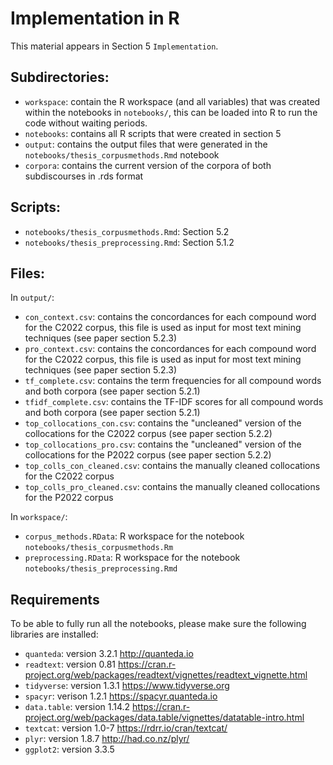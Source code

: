 # Implementation in R

This material appears in Section 5 `Implementation`.

## Subdirectories:
- `workspace`: contain the R workspace (and all variables) that was created within the notebooks in `notebooks/`, this can be loaded into R to run the code without waiting periods.
- `notebooks`: contains all R scripts that were created in section 5
- `output`: contains the output files that were generated in the `notebooks/thesis_corpusmethods.Rmd` notebook
- `corpora`: contains the current version of the corpora of both subdiscourses in .rds format


## Scripts:
- `notebooks/thesis_corpusmethods.Rmd`: Section 5.2 
- `notebooks/thesis_preprocessing.Rmd`: Section 5.1.2

## Files:

In `output/`:
- `con_context.csv`: contains the concordances for each compound word for the C2022 corpus, this file is used as input for most text mining techniques (see paper section 5.2.3)
- `pro_context.csv`: contains the concordances for each compound word for the C2022 corpus, this file is used as input for most text mining techniques (see paper section 5.2.3)
- `tf_complete.csv`: contains the term frequencies for all compound words and both corpora (see paper section 5.2.1)
- `tfidf_complete.csv`: contains the TF-IDF scores for all compound words and both corpora (see paper section 5.2.1)
- `top_collocations_con.csv`: contains the "uncleaned" version of the collocations for the C2022 corpus (see paper section 5.2.2)
- `top_collocations_pro.csv`: contains the "uncleaned" version of the collocations for the P2022 corpus (see paper section 5.2.2)
- `top_colls_con_cleaned.csv`: contains the manually cleaned collocations for the C2022 corpus
- `top_colls_pro_cleaned.csv`: contains the manually cleaned collocations for the P2022 corpus

In `workspace/`: 
- `corpus_methods.RData`: R workspace for the notebook `notebooks/thesis_corpusmethods.Rm`
- `preprocessing.RData`: R workspace for the notebook `notebooks/thesis_preprocessing.Rmd`

## Requirements
To be able to fully run all the notebooks, please make sure the following libraries are installed:
- `quanteda`: version 3.2.1 http://quanteda.io
- `readtext`: version 0.81 https://cran.r-project.org/web/packages/readtext/vignettes/readtext_vignette.html
- `tidyverse`: version 1.3.1 https://www.tidyverse.org
- `spacyr`: verison 1.2.1 https://spacyr.quanteda.io
- `data.table`: version 1.14.2 https://cran.r-project.org/web/packages/data.table/vignettes/datatable-intro.html
- `textcat`: version 1.0-7 https://rdrr.io/cran/textcat/
- `plyr`: version 1.8.7 http://had.co.nz/plyr/
- `ggplot2`: version 3.3.5